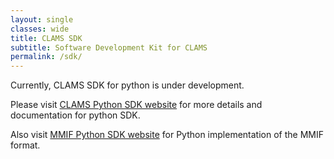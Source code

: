 ```yaml
---
layout: single
classes: wide
title: CLAMS SDK
subtitle: Software Development Kit for CLAMS
permalink: /sdk/
---
```


Currently, CLAMS SDK for python is under development.

Please visit [CLAMS Python SDK website](https://clams.ai/clams-python) for more details and documentation for python SDK.

Also visit [MMIF Python SDK website](https://clams.ai/mmif-python) for Python implementation of the MMIF format. 
